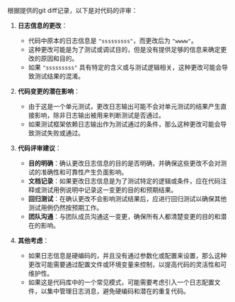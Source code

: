 根据提供的git diff记录，以下是对代码的评审：

1. **日志信息的更改**：
   - 代码中原本的日志信息是 `"sssssssss"`，而更改后为 `"wwww"`。
   - 这种更改可能是为了测试或调试目的，但是没有提供足够的信息来确定更改的原因和目的。
   - 如果 `"sssssssss"` 具有特定的含义或与测试逻辑相关，这种更改可能会导致测试结果的混淆。

2. **代码变更的潜在影响**：
   - 由于这是一个单元测试，更改日志输出可能不会对单元测试的结果产生直接影响，除非日志输出被用来判断测试是否通过。
   - 如果测试框架依赖日志输出作为测试通过的条件，那么这种更改可能会导致测试失败或通过。

3. **代码评审建议**：
   - **目的明确**：确认更改日志信息的目的是否明确，并确保这些更改不会对测试的准确性和可靠性产生负面影响。
   - **文档记录**：如果更改日志信息是为了测试特定的逻辑或条件，应在代码注释或测试用例说明中记录这一变更的目的和预期结果。
   - **回归测试**：在确认更改不会影响测试结果后，应进行回归测试以确保其他测试用例仍然按预期工作。
   - **团队沟通**：与团队成员沟通这一变更，确保所有人都清楚变更的目的和潜在的影响。

4. **其他考虑**：
   - 如果日志信息是硬编码的，并且没有通过参数化或配置来设置，那么这种更改可能需要通过配置文件或环境变量来控制，以提高代码的灵活性和可维护性。
   - 如果这是代码库中的一个常见模式，可能需要考虑引入一个日志配置文件，以集中管理日志消息，避免硬编码和潜在的重复代码。